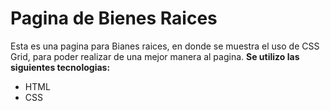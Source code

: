 # Pagina de Bienes Raices

Esta es una pagina para Bianes raices, en donde se muestra el uso de CSS Grid, para poder realizar de una mejor manera al pagina.
**Se utilizo las siguientes tecnologias:**
* HTML
* CSS 
